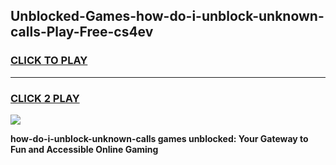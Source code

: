 
## Unblocked-Games-how-do-i-unblock-unknown-calls-Play-Free-cs4ev
<h3>
<a href="https://premium76.site?title=how-do-i-unblock-unknown-calls&ref=12A">CLICK TO PLAY</a></h3>
<hr>

<h3>
<a href="https://premium76.site?title=how-do-i-unblock-unknown-calls&ref=12A">CLICK 2 PLAY</a>
  
</h3>

<a href="https://premium76.site?title=how-do-i-unblock-unknown-calls&ref=12A"><img src="https://clearcache.store/games.png"></a>


**how-do-i-unblock-unknown-calls games unblocked: Your Gateway to Fun and Accessible Online Gaming**
